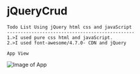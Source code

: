 # jQueryCrud 
````
Todo List Using jQuery html css and javaScript
-----------------------------------------------
1.>I used pure css html and javaScript.
2.>I used font-awesome/4.7.0- CDN and jQuery 

````
```
App View
 ````
 ![Image of App](https://github.com/Ganeshk750/jQueryCRUD/blob/master/todo.PNG)
